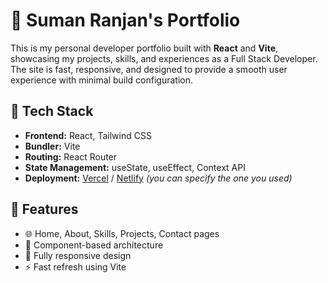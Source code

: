 # 💼 Suman Ranjan's Portfolio

This is my personal developer portfolio built with **React** and **Vite**, showcasing my projects, skills, and experiences as a Full Stack Developer. The site is fast, responsive, and designed to provide a smooth user experience with minimal build configuration.

## 🚀 Tech Stack

- **Frontend:** React, Tailwind CSS
- **Bundler:** Vite
- **Routing:** React Router
- **State Management:** useState, useEffect, Context API
- **Deployment:** [Vercel](https://vercel.com) / [Netlify](https://netlify.com) *(you can specify the one you used)*

## 📁 Features

- 🌐 Home, About, Skills, Projects, Contact pages
- 🧩 Component-based architecture
- 📱 Fully responsive design
- ⚡️ Fast refresh using Vite

